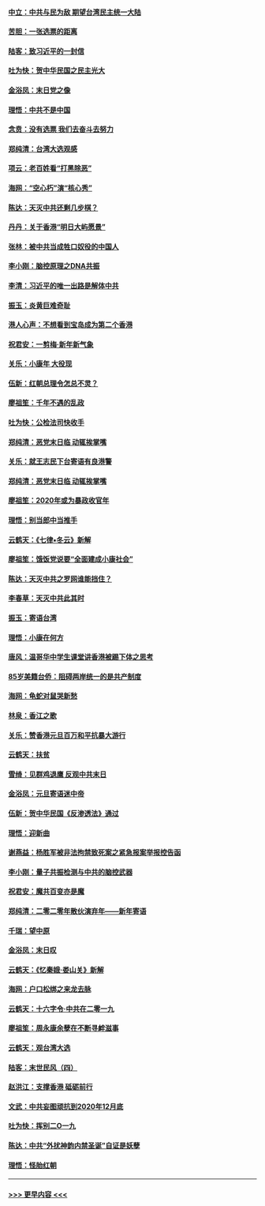 #### [中立：中共与民为敌 期望台湾民主统一大陆](../pages/nsc993/n11790392.md?t=01140231) 
#### [苦胆：一张选票的距离](../pages/nsc993/n11788914.md?t=01140231) 
#### [陆客：致习近平的一封信](../pages/nsc993/n11788867.md?t=01140231) 
#### [吐为快：贺中华民国之民主光大](../pages/nsc993/n11788618.md?t=01140231) 
#### [金浴凤：末日党之像](../pages/nsc993/n11787475.md?t=01140231) 
#### [理悟：中共不是中国](../pages/nsc993/n11787463.md?t=01140231) 
#### [念贲：没有选票  我们去奋斗去努力](../pages/nsc993/n11787398.md?t=01140231) 
#### [郑纯清：台湾大选观感](../pages/nsc993/n11786210.md?t=01140231) 
#### [项云：老百姓看“打黑除恶”](../pages/nsc993/n11785398.md?t=01140231) 
#### [海网：“空心朽”演“核心秀”](../pages/nsc993/n11783874.md?t=01140231) 
#### [陈达：天灭中共还剩几步棋？](../pages/nsc993/n11783719.md?t=01140231) 
#### [丹丹：关于香港“明日大屿愿景”](../pages/nsc993/n11783273.md?t=01140231) 
#### [张林：被中共当成牲口奴役的中国人](../pages/nsc993/n11782397.md?t=01140231) 
#### [李小刚：脑控原理之DNA共振](../pages/nsc993/n11780962.md?t=01140231) 
#### [李清：习近平的唯一出路是解体中共](../pages/nsc993/n11780866.md?t=01140231) 
#### [振玉：炎黄巨难奇耻](../pages/nsc993/n11779632.md?t=01140231) 
#### [港人心声：不想看到宝岛成为第二个香港](../pages/nsc993/n11778817.md?t=01140231) 
#### [祝君安：一剪梅‧新年新气象](../pages/nsc993/n11776340.md?t=01140231) 
#### [关乐：小康年 大役现](../pages/nsc993/n11774213.md?t=01140231) 
#### [伍新：红朝总理令怎总不灵？](../pages/nsc993/n11770813.md?t=01140231) 
#### [廖祖笙：千年不遇的乱政](../pages/nsc993/n11770373.md?t=01140231) 
#### [吐为快：公检法司快收手](../pages/nsc993/n11770359.md?t=01140231) 
#### [郑纯清：恶党末日临 动辄挨掌嘴](../pages/nsc993/n11769912.md?t=01140231) 
#### [关乐：就王志民下台寄语有良港警](../pages/nsc993/n11769903.md?t=01140231) 
#### [郑纯清：恶党末日临 动辄挨掌嘴](../pages/nsc993/n11769356.md?t=01140231) 
#### [廖祖笙：2020年或为暴政收官年](../pages/nsc993/n11768216.md?t=01140231) 
#### [理悟：别当郎中当推手](../pages/nsc993/n11768243.md?t=01140231) 
#### [云鹤天：《七律▪冬云》新解](../pages/nsc993/n11768204.md?t=01140231) 
#### [廖祖笙：饿饭党说要“全面建成小康社会”](../pages/nsc993/n11767482.md?t=01140231) 
#### [陈达：天灭中共之罗网谁能挡住？](../pages/nsc993/n11767465.md?t=01140231) 
#### [李春草：天灭中共此其时](../pages/nsc993/n11767452.md?t=01140231) 
#### [振玉：寄语台湾](../pages/nsc993/n11767432.md?t=01140231) 
#### [理悟：小康在何方](../pages/nsc993/n11767394.md?t=01140231) 
#### [唐风：温哥华中学生课堂讲香港被踢下体之思考](../pages/nsc993/n11766848.md?t=01140231) 
#### [85岁美籍台侨：阻碍两岸统一的是共产制度](../pages/nsc993/n11765043.md?t=01140231) 
#### [海网：龟蛇对鼠哭新愁](../pages/nsc993/n11764895.md?t=01140231) 
#### [林泉：香江之歌](../pages/nsc993/n11764415.md?t=01140231) 
#### [关乐：赞香港元旦百万和平抗暴大游行](../pages/nsc993/n11764382.md?t=01140231) 
#### [云鹤天：扶贫](../pages/nsc993/n11764245.md?t=01140231) 
#### [雪绮：见群鸡退鹰  反观中共末日](../pages/nsc993/n11762112.md?t=01140231) 
#### [金浴凤：元旦寄语迷中帝](../pages/nsc993/n11761788.md?t=01140231) 
#### [伍新：贺中华民国《反渗透法》通过](../pages/nsc993/n11761994.md?t=01140231) 
#### [理悟：迎新曲](../pages/nsc993/n11761152.md?t=01140231) 
#### [谢燕益：杨胜军被非法拘禁致死案之紧急报案举报控告函](../pages/nsc993/n11756134.md?t=01140231) 
#### [李小刚：量子共振检测与中共的脑控武器](../pages/nsc993/n11754518.md?t=01140231) 
#### [祝君安：魔共百变亦是魔](../pages/nsc993/n11754469.md?t=01140231) 
#### [郑纯清：二零二零年散伙演弃年——新年寄语](../pages/nsc993/n11754195.md?t=01140231) 
#### [千瑞：望中原](../pages/nsc993/n11754159.md?t=01140231) 
#### [金浴凤：末日叹](../pages/nsc993/n11752359.md?t=01140231) 
#### [云鹤天：《忆秦娥‧娄山关》新解](../pages/nsc993/n11752348.md?t=01140231) 
#### [海网：户口松绑之来龙去脉](../pages/nsc993/n11752328.md?t=01140231) 
#### [云鹤天：十六字令‧中共在二零一九](../pages/nsc993/n11752305.md?t=01140231) 
#### [廖祖笙：周永康余孽在不断寻衅滋事](../pages/nsc993/n11751013.md?t=01140231) 
#### [云鹤天：观台湾大选](../pages/nsc993/n11751007.md?t=01140231) 
#### [陆客：末世民风（四）](../pages/nsc993/n11749203.md?t=01140231) 
#### [赵洪江：支撑香港 砥砺前行](../pages/nsc993/n11748482.md?t=01140231) 
#### [文武：中共妄图顽抗到2020年12月底](../pages/nsc993/n11748446.md?t=01140231) 
#### [吐为快：挥别二O一九](../pages/nsc993/n11748411.md?t=01140231) 
#### [陈达：中共“外扰神韵内禁圣诞”自证是妖孽](../pages/nsc993/n11748226.md?t=01140231) 
#### [理悟：怪胎红朝](../pages/nsc993/n11748206.md?t=01140231) 

----
#### [ >>> 更早内容 <<< ](../indexes/nsc993-earlier.md)
